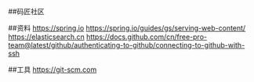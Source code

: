 ##码匠社区

##资料
https://spring.io
https://spring.io/guides/gs/serving-web-content/
https://elasticsearch.cn
https://docs.github.com/cn/free-pro-team@latest/github/authenticating-to-github/connecting-to-github-with-ssh

##工具
https://git-scm.com